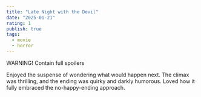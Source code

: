 ```yaml
---
title: "Late Night with the Devil"
date: "2025-01-21"
rating: 1
publish: true
tags:
  - movie
  - horror
---
```


WARNING! Contain full spoilers

Enjoyed the suspense of wondering what would happen next. The climax was thrilling, and the ending was quirky and darkly humorous. Loved how it fully embraced the no-happy-ending approach.
